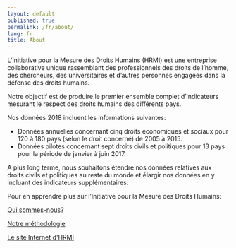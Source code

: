 ```yaml
---
layout: default
published: true
permalink: /fr/about/
lang: fr
title: About
---
```


L’Initiative pour la Mesure des Droits Humains (HRMI) est une entreprise collaborative unique rassemblant des professionnels des droits de l’homme, des chercheurs, des universitaires et d’autres personnes engagées dans la défense des droits humains.

Notre objectif est de produire le premier ensemble complet d’indicateurs mesurant le respect des droits humains des différents pays.

Nos données 2018 incluent les informations suivantes:
* Données annuelles concernant cinq droits économiques et sociaux pour 120 à 180 pays (selon le droit concerné) de 2005 à 2015.
* Données pilotes concernant sept droits civils et politiques pour 13 pays pour la période de janvier à juin 2017.

A plus long terme, nous souhaitons étendre nos données relatives aux droits civils et politiques au reste du monde et élargir nos données en y incluant des indicateurs supplémentaires.

Pour en apprendre plus sur l’Initiative pour la Mesure des Droits Humains:

[Qui sommes-nous?](https://humanrightsmeasurement.org/about-hrmi/the-team/)

[Notre méthodologie](https://humanrightsmeasurement.org/methodology/overview/)

[Le site Internet d'HRMI](https://humanrightsmeasurement.org)

